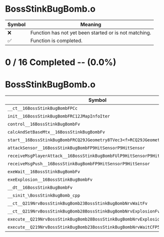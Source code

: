 # BossStinkBugBomb.o
| Symbol | Meaning 
| ------------- | ------------- 
| :x: | Function has not yet been started or is not matching. 
| :white_check_mark: | Function is completed. 


# 0 / 16 Completed -- (0.0%)
# BossStinkBugBomb.o
| Symbol | Decompiled? |
| ------------- | ------------- |
| `__ct__16BossStinkBugBombFPCc` | :x: |
| `init__16BossStinkBugBombFRC12JMapInfoIter` | :x: |
| `control__16BossStinkBugBombFv` | :x: |
| `calcAndSetBaseMtx__16BossStinkBugBombFv` | :x: |
| `start__16BossStinkBugBombFRCQ29JGeometry8TVec3<f>RCQ29JGeometry8TVec3<f>` | :x: |
| `attackSensor__16BossStinkBugBombFP9HitSensorP9HitSensor` | :x: |
| `receiveMsgPlayerAttack__16BossStinkBugBombFUlP9HitSensorP9HitSensor` | :x: |
| `receiveMsgPush__16BossStinkBugBombFP9HitSensorP9HitSensor` | :x: |
| `exeWait__16BossStinkBugBombFv` | :x: |
| `exeExplosion__16BossStinkBugBombFv` | :x: |
| `__dt__16BossStinkBugBombFv` | :x: |
| `__sinit_\BossStinkBugBomb_cpp` | :x: |
| `__ct__Q219NrvBossStinkBugBomb23BossStinkBugBombNrvWaitFv` | :x: |
| `__ct__Q219NrvBossStinkBugBomb28BossStinkBugBombNrvExplosionFv` | :x: |
| `execute__Q219NrvBossStinkBugBomb28BossStinkBugBombNrvExplosionCFP5Spine` | :x: |
| `execute__Q219NrvBossStinkBugBomb23BossStinkBugBombNrvWaitCFP5Spine` | :x: |
